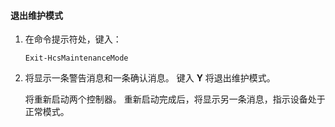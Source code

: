 <!--author=SharS last changed: 9/17/15-->

#### <a name="to-exit-maintenance-mode"></a>退出维护模式
1. 在命令提示符处，键入：
   
     `Exit-HcsMaintenanceMode`
2. 将显示一条警告消息和一条确认消息。 键入 **Y** 将退出维护模式。
   
    将重新启动两个控制器。 重新启动完成后，将显示另一条消息，指示设备处于正常模式。


